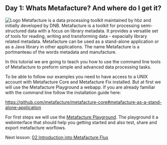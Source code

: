 ## Day 1: Whats Metafacture? And where do I get it?

![Logo](https://metafacture.org/img/metafacture.png)
Metafacture is a data processing toolkit maintained by hbz and initially developed by DNB. 
Metafacture is a toolkit for processing semi-structured data with a focus on library metadata. 
It provides a versatile set of tools for reading, writing and transforming data - espacially library related metadata. 
Metafacture can be used as a stand-alone application or as a Java library in other applications.
The name Metafacture is a portmanteau of the words metadata and manufacture.

In this tutorial we are going to teach you how to use the command line tools of Metafacture to preform simple and advanced data processing tasks.

To be able to follow our examples you need to have access to a UNIX account with Metafacture Core and Metafacture Fix installed.
But at first we will use the Metafacture Playground a webapp.
If you are already familiar with the command line follow the installation guide here:

https://github.com/metafacture/metafacture-core#metafacture-as-a-stand-alone-application

For first steps we will use the [Metafacture Playground](https://metafacture.org/playground/). The playground it a webinterface that should help you getting started and also test, share and export metafacture worflows.


Next lesson: [02 Introduction into Metafacture Flux](./02_Introduction_into_Metafacture-Flux.md)
